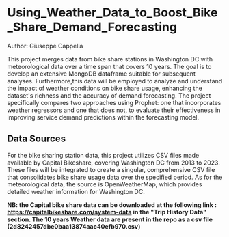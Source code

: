 # Using_Weather_Data_to_Boost_Bike_Share_Demand_Forecasting 

Author: Giuseppe Cappella

This project merges data from bike share stations in Washington DC with meteorological data over a time span that covers 10 years. The goal is to develop an extensive MongoDB dataframe suitable for subsequent analyses. Furthermore,this data will be employed to analyze and understand the impact of weather conditions on bike share usage, enhancing the dataset's richness and the accuracy of demand forecasting. The project specifically compares two approaches using Prophet: one that incorporates weather regressors and one that does not, to evaluate their effectiveness in improving service demand predictions within the forecasting model.

## Data Sources

For the bike sharing station data, this project utilizes CSV files made available by Capital Bikeshare, covering Washington DC from 2013 to 2023. These files will be integrated to create a singular, comprehensive CSV file that consolidates bike share usage data over the specified period. As for the meteorological data, the source is OpenWeatherMap, which provides detailed weather information for Washington DC.

**NB: the Capital bike share data can be downloaded at the following link : https://capitalbikeshare.com/system-data in the "Trip History Data" section. The 10 years Weather data are present in the repo as a csv file (2d8242457dbe0baa13874aac40efb970.csv)** 




